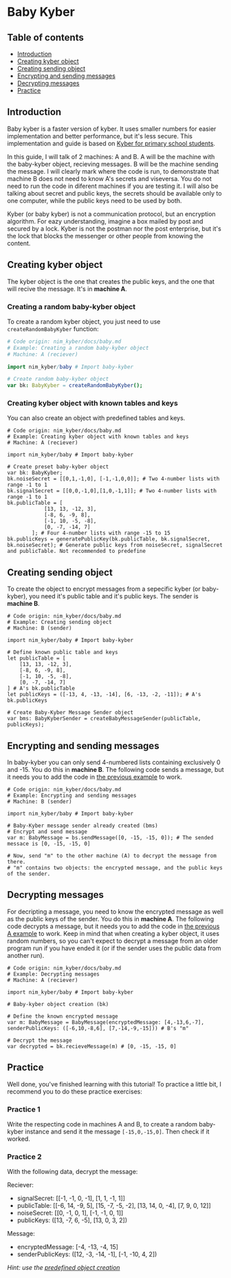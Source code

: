 # Baby Kyber 
## Table of contents
- [Introduction](#introduction)
- [Creating kyber object](#creating-kyber-object)
- [Creating sending object](#creating-sending-object)
- [Encrypting and sending messages](#encrypting-and-sending-messages)
- [Decrypting messages](#decrypting-messages)
- [Practice](#practice)

## Introduction
Baby kyber is a faster version of kyber. It uses smaller numbers for easier implementation and better performance, but it's less secure.
This implementation and guide is based on [Kyber for primary school students](https://crypto.stackexchange.com/questions/103754/kyber-and-dilithium-explained-to-primary-school-students).

In this guide, I will talk of 2 machines: A and B. A will be the machine with the baby-kyber object, recieving messages. B will be the machine sending the message. I will clearly mark where the code is run, to demonstrate that machine B does not need to know A's secrets and viseversa. You do not need to run the code in diferent machines if you are testing it. 
I will also be talking about secret and public keys, the secrets should be available only to one computer, while the public keys need to be used by both.

Kyber (or baby kyber) is not a communication protocol, but an encryption algorithm.
For eazy understanding, imagine a box mailed by post and secured by a lock.
Kyber is not the postman nor the post enterprise, but it's the lock that blocks the messenger or other people from knowing the content.

## Creating kyber object
The kyber object is the one that creates the public keys, and the one that will recive the message. It's in **machine A**.

### Creating a random baby-kyber object
To create a random kyber object, you just need to use `createRandomBabyKyber` function:
```nim
# Code origin: nim_kyber/docs/baby.md
# Example: Creating a random baby-kyber object
# Machine: A (reciever)

import nim_kyber/baby # Import baby-kyber

# Create random baby-kyber object
var bk: BabyKyber = createRandomBabyKyber();
```

### Creating kyber object with known tables and keys
You can also create an object with predefined tables and keys.
```
# Code origin: nim_kyber/docs/baby.md
# Example: Creating kyber object with known tables and keys
# Machine: A (reciever)

import nim_kyber/baby # Import baby-kyber

# Create preset baby-kyber object
var bk: BabyKyber;
bk.noiseSecret = [[0,1,-1,0], [-1,-1,0,0]]; # Two 4-number lists with range -1 to 1
bk.signalSecret = [[0,0,-1,0],[1,0,-1,1]]; # Two 4-number lists with range -1 to 1
bk.publicTable = [
            [13, 13, -12, 3],
            [-8, 6, -9, 8],
            [-1, 10, -5, -8],
            [0, -7, -14, 7]
        ]; # Four 4-number lists with range -15 to 15
bk.publicKeys = generatePublicKey(bk.publicTable, bk.signalSecret, bk.noiseSecret); # Generate public keys from noiseSecret, signalSecret and publicTable. Not recommended to predefine
```

## Creating sending object
To create the object to encrypt messages from a sepecific kyber (or baby-kyber), you need it's public table and it's public keys. The sender is **machine B**.

```
# Code origin: nim_kyber/docs/baby.md
# Example: Creating sending object
# Machine: B (sender)

import nim_kyber/baby # Import baby-kyber

# Define known public table and keys
let publicTable = [
    [13, 13, -12, 3],
    [-8, 6, -9, 8],
    [-1, 10, -5, -8],
    [0, -7, -14, 7]
] # A's bk.publicTable
let publicKeys = ([-13, 4, -13, -14], [6, -13, -2, -11]); # A's bk.publicKeys

# Create Baby-Kyber Message Sender object
var bms: BabyKyberSender = createBabyMessageSender(publicTable, publicKeys);
```

## Encrypting and sending messages
In baby-kyber you can only send 4-numbered lists containing exclusively 0 and -15. You do this in **machine B**. The following code sends a message, but it needs you to add the code in [the previous example](#creating-sending-object) to work.
```
# Code origin: nim_kyber/docs/baby.md
# Example: Encrypting and sending messages
# Machine: B (sender)

import nim_kyber/baby # Import baby-kyber

# Baby-Kyber message sender already created (bms)
# Encrypt and send message
var m: BabyMessage = bs.sendMessage([0, -15, -15, 0]); # The sended messace is [0, -15, -15, 0]

# Now, send "m" to the other machine (A) to decrypt the message from there. 
# "m" contains two objects: the encrypted message, and the public keys of the sender.
```

## Decrypting messages
For decripting a message, you need to know the encrypted message as well as the public keys of the sender. You do this in **machine A**.
The following code decrypts a message, but it needs you to add the code in [the previous A example](#creating-kyber-object) to work. Keep in mind that when creating a kyber object, it uses random numbers, so you can't expect to decrypt a message from an older program run if you have ended it (or if the sender uses the public data from another run).
```
# Code origin: nim_kyber/docs/baby.md
# Example: Decrypting messages
# Machine: A (reciever)

import nim_kyber/baby # Import baby-kyber

# Baby-kyber object creation (bk)

# Define the known encrypted message
var m: BabyMessage = BabyMessage(encryptedMessage: [4,-13,6,-7], senderPublicKeys: ([-6,10,-8,6], [7,-14,-9,-15])) # B's "m"

# Decrypt the message
var decrypted = bk.recieveMessage(m) # [0, -15, -15, 0]
```

## Practice
Well done, you've finished learning with this tutorial!
To practice a little bit, I recommend you to do these practice exercises:

### Practice 1
Write the respecting code in machines A and B, to create a random baby-kyber instance and send it the message `[-15,0,-15,0]`.
Then check if it worked.

### Practice 2
With the following data, decrypt the message:

Reciever:
- signalSecret: [[-1, -1, 0, -1], [1, 1, -1, 1]]
- publicTable: [[-6, 14, -9, 5], [15, -7, -5, -2], [13, 14, 0, -4], [7, 9, 0, 12]]
- noiseSecret: [[0, -1, 0, 1], [-1, -1, 0, 1]]
- publicKeys: ([13, -7, 6, -5], [13, 0, 3, 2])

Message:
- encryptedMessage: [-4, -13, -4, 15]
- senderPublicKeys: ([12, -3, -14, -1], [-1, -10, 4, 2])

*Hint: use the [predefined object creation](#creating-kyber-object-with-known-tables-and-keys)*